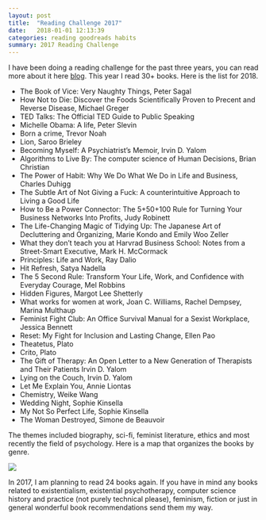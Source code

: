 ```yaml
---
layout: post
title:  "Reading Challenge 2017"
date:   2018-01-01 12:13:39
categories: reading goodreads habits
summary: 2017 Reading Challenge
---
```


I have been doing a reading challenge for the past three years, you can read more about it here [blog]. This year I read 30+ books. Here is the list for 2018.
<ul>
  <li>The Book of Vice: Very Naughty Things, Peter Sagal</li>
  <li>How Not to Die: Discover the Foods Scientifically Proven to Precent and Reverse Disease, Michael Greger</li>
  <li>TED Talks: The Official TED Guide to Public Speaking</li>
  <li>Michelle Obama: A life, Peter Slevin</li>
  <li>Born a crime, Trevor Noah</li>
  <li>Lion, Saroo Brieley</li>
  <li>Becoming Myself: A Psychiatrist’s Memoir, Irvin D. Yalom</li>
  <li>Algorithms to Live By: The computer science of Human Decisions, Brian Christian</li>
  <li>The Power of Habit: Why We Do What We Do in Life and Business, Charles Duhigg</li>
  <li>The Subtle Art of Not Giving a Fuck: A counterintuitive Approach to Living a Good Life</li>
  <li>How to Be a Power Connector: The 5+50+100 Rule for Turning Your Business Networks Into Profits, Judy Robinett</li>
  <li>The Life-Changing Magic of Tidying Up: The Japanese Art of Decluttering and Organizing, Marie Kondo and Emily Woo Zeller</li>
  <li>What they don’t teach you at Harvrad Business School: Notes from a Street-Smart Executive, Mark H. McCormack</li>
  <li>Principles: Life and Work, Ray Dalio</li>
  <li>Hit Refresh, Satya Nadella</li>
  <li>The 5 Second Rule: Transform Your Life, Work, and Confidence with Everyday Courage, Mel Robbins</li>
  <li>Hidden Figures, Margot Lee Shetterly</li>
  <li>What works for women at work, Joan C. Williams, Rachel Dempsey, Marina Multhaup</li>
  <li>Feminist Fight Club: An Office Survival Manual for a Sexist Workplace, Jessica Bennett</li>
  <li>Reset: My Fight for Inclusion and Lasting Change, Ellen Pao</li>
  <li>Theatetus, Plato</li>
  <li>Crito, Plato</li>
  <li>The Gift of Therapy: An Open Letter to a New Generation of Therapists and Their Patients Irvin D. Yalom</li>
  <li>Lying on the Couch, Irvin D. Yalom</li>
  <li>Let Me Explain You, Annie Liontas</li>
  <li>Chemistry, Weike Wang</li>
  <li>Wedding Night, Sophie Kinsella</li>
  <li>My Not So Perfect Life, Sophie Kinsella</li>
  <li>The Woman Destroyed, Simone de Beauvoir</li>
</ul>


The themes included biography, sci-fi, feminist literature, ethics and most recently the field of psychology. Here is a map that organizes the books by genre.

<img src="/blog/assets/books2017.png">

In 2017, I am planning to read 24 books again. If you have in mind any books related to existentialism,  existential psychotherapy, computer science history and practice (not purely technical please), feminism, fiction or just in general wonderful book recommendations send them my way.

[Goodreads]:  http://goodreads.com
[blog]: /blog/reading/goodreads/2015/08/12/reading-list.html
